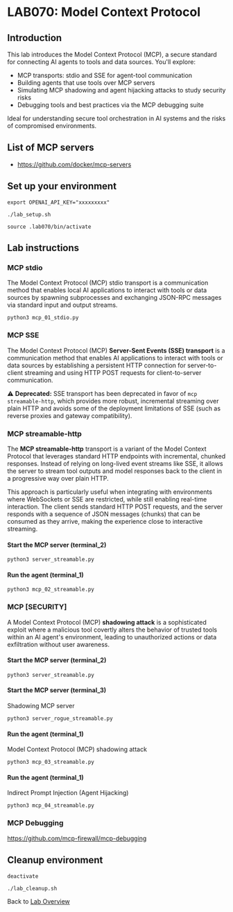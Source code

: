 # LAB070: Model Context Protocol
## Introduction
This lab introduces the Model Context Protocol (MCP), a secure standard for connecting AI agents to tools and data sources. You'll explore:
- MCP transports: stdio and SSE for agent-tool communication
- Building agents that use tools over MCP servers
- Simulating MCP shadowing and agent hijacking attacks to study security risks
- Debugging tools and best practices via the MCP debugging suite

Ideal for understanding secure tool orchestration in AI systems and the risks of compromised environments.
## List of MCP servers
- https://github.com/docker/mcp-servers

## Set up your environment
```
export OPENAI_API_KEY="xxxxxxxxx"
```
```
./lab_setup.sh
```
```
source .lab070/bin/activate
```
## Lab instructions
### MCP stdio
The Model Context Protocol (MCP) stdio transport is a communication method that enables local AI applications to interact with tools or data sources by spawning subprocesses and exchanging JSON-RPC messages via standard input and output streams.
```
python3 mcp_01_stdio.py
```

### MCP SSE
The Model Context Protocol (MCP) **Server-Sent Events (SSE) transport** is a communication method that enables AI applications to interact with tools or data sources by establishing a persistent HTTP connection for server-to-client streaming and using HTTP POST requests for client-to-server communication.  

⚠️ **Deprecated:** SSE transport has been deprecated in favor of `mcp streamable-http`, which provides more robust, incremental streaming over plain HTTP and avoids some of the deployment limitations of SSE (such as reverse proxies and gateway compatibility).  

### MCP streamable-http
The **MCP streamable-http** transport is a variant of the Model Context Protocol that leverages standard HTTP endpoints with incremental, chunked responses. Instead of relying on long-lived event streams like SSE, it allows the server to stream tool outputs and model responses back to the client in a progressive way over plain HTTP.  

This approach is particularly useful when integrating with environments where WebSockets or SSE are restricted, while still enabling real-time interaction. The client sends standard HTTP POST requests, and the server responds with a sequence of JSON messages (chunks) that can be consumed as they arrive, making the experience close to interactive streaming.  

#### Start the MCP server (terminal_2)
```
python3 server_streamable.py
```
#### Run the agent (terminal_1)
```
python3 mcp_02_streamable.py 
```
### MCP [SECURITY]
A Model Context Protocol (MCP) **shadowing attack** is a sophisticated exploit where a malicious tool covertly alters the behavior of trusted tools within an AI agent's environment, leading to unauthorized actions or data exfiltration without user awareness.
#### Start the MCP server (terminal_2)
```
python3 server_streamable.py
```
#### Start the MCP server (terminal_3)
Shadowing MCP server
```
python3 server_rogue_streamable.py
```
#### Run the agent (terminal_1)
Model Context Protocol (MCP) shadowing attack
```
python3 mcp_03_streamable.py 
```
#### Run the agent (terminal_1)
Indirect Prompt Injection (Agent Hijacking)
```
python3 mcp_04_streamable.py 
```
### MCP Debugging
https://github.com/mcp-firewall/mcp-debugging

## Cleanup environment
```
deactivate
```
```
./lab_cleanup.sh
```
Back to [Lab Overview](https://github.com/kubiosec-agentic/agentic-labs/blob/master/README.md#-lab-overview)
